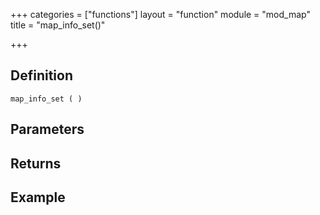 +++
categories = ["functions"]
layout = "function"
module = "mod_map"
title = "map_info_set()"

+++

## Definition

    map_info_set ( )

## Parameters

## Returns

## Example
